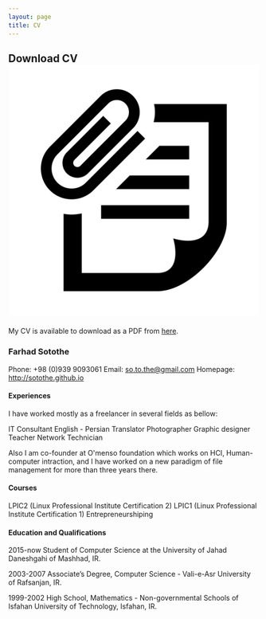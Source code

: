 ```yaml
---
layout: page
title: CV
---
```


## Download CV <img class="img-lrgicon" src="/public/images/iconmonstr-note-30-icon.svg">

My CV is available to download as a PDF from [here](/public/downloads/Farhad_Sotothe_CV.pdf).

### Farhad Sotothe

Phone:  +98 (0)939 9093061
Email:  so.to.the@gmail.com
Homepage: 
http://sotothe.github.io


#### Experiences

I have worked mostly as a freelancer in several fields as bellow:

IT Consultant
English - Persian Translator
Photographer
Graphic designer
Teacher
Network Technician

Also I am co-founder at O'menso foundation which works on HCI, Human-computer intraction, and I have worked on a new paradigm of file management for more than three years there.


#### Courses

LPIC2 (Linux Professional Institute Certification 2)
LPIC1 (Linux Professional Institute Certification 1)
Entrepreneurshiping


#### Education and Qualifications

2015-now Student of Computer Science at the University of Jahad Daneshgahi of Mashhad, IR.

2003-2007 Associate’s Degree, Computer Science - Vali-e-Asr University of Rafsanjan, IR.

1999-2002 High School, Mathematics - Non-governmental Schools of Isfahan University of Technology, Isfahan, IR.